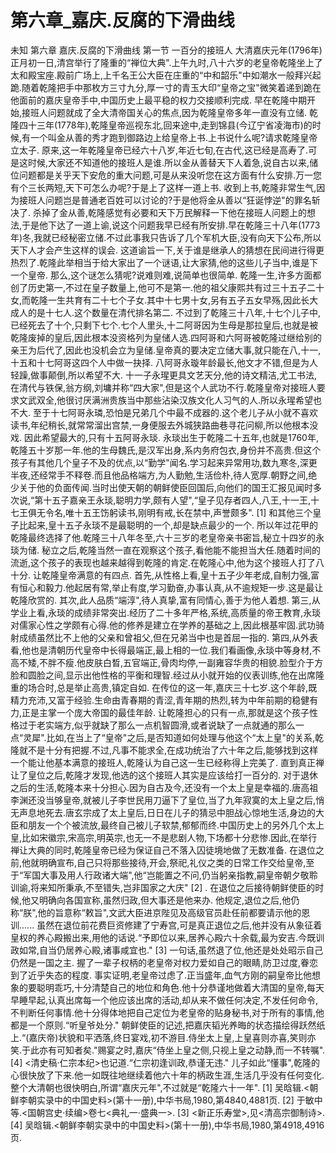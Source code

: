 # 第六章_嘉庆.反腐的下滑曲线

未知
第六章
嘉庆.反腐的下滑曲线
第一节
一百分的接班人
大清嘉庆元年(1796年)正月初一日,清宫举行了隆重的“禅位大典".上午九时,八十六岁的老皇帝乾隆坐上了太和殿宝座.殿前广场上,上千名王公大臣在庄重的“中和韶乐"中如潮水一般拜兴起跪.随着乾隆把手中那枚方三寸九分,厚一寸的青玉大印“皇帝之宝"微笑着递到跪在他面前的嘉庆皇帝手中,中国历史上最平稳的权力交接顺利完成.
早在乾隆中期开始,接班人问题就成了全大清帝国关心的焦点,因为乾隆皇帝多年一直没有立储.
乾隆四十三年(1778年),乾隆皇帝巡视东北,回来途中,走到锦县(今辽宁省凌海市)的时候,有一个叫金从善的秀才跑到御路边上给皇帝上书.上书说什么呢?请求乾隆皇帝立太子.
原来,这一年乾隆皇帝已经六十八岁,年近七旬,在古代,这已经是高寿了.可是这时候,大家还不知道他的接班人是谁.所以金从善替天下人着急,说自古以来,储位问题都是关乎天下安危的重大问题,可是从来没听您在这方面有什么安排.万一您有个三长两短,天下可怎么办呢?于是上了这样一道上书.
收到上书,乾隆非常生气,因为接班人问题岂是普通老百姓可以讨论的?于是他将金从善以“狂诞悖逆"的罪名斩决了.
杀掉了金从善,乾隆感觉有必要和天下万民解释一下他在接班人问题上的想法,于是他下达了一道上谕,说这个问题我早已经有所安排.早在乾隆三十八年(1773年)冬,我就已经秘密立储.不过此事我只告诉了几个军机大臣,没有向天下公布,所以天下人才会产生这样的误会.
这道谕旨一下,关于谁是继承人的猜想在民间进行得更热烈了.乾隆此举相当于给大家出了一个谜语,让大家猜,他的这些儿子当中,谁是下一个皇帝.
那么,这个谜怎么猜呢?说难则难,说简单也很简单.
乾隆一生,许多方面都创了历史第一,不过在皇子数量上,他可不是第一.他的祖父康熙共有过三十五子二十女,而乾隆一生共育有二十七个子女.其中十七男十女,另有五子五女早殇,因此长大成人的是十七人.这个数量在清代排名第二.
不过到了乾隆三十八年,十七个儿子中,已经死去了十个,只剩下七个.七个人里头,十二阿哥因为生母是那拉皇后,也就是被乾隆废掉的皇后,因此根本没资格列为皇储人选.四阿哥和六阿哥被乾隆过继给别的亲王为后代了,因此也没机会立为皇储.皇帝真的要决定立储大事,就只能在八,十一,十五和十七阿哥这四个人中做一抉择.
八阿哥永璇年龄最长,他文才不错,但是为人轻躁,做事颠倒,所以希望不大.
十一子永瑆更具文艺天分,他的诗文精洁,尤工书法,在清代与铁保,翁方纲,刘墉并称“四大家",但是这个人武功不行.乾隆皇帝对接班人要求文武双全,他很讨厌满洲贵族当中那些沾染汉族文化人习气的人.所以永瑆希望也不大.
至于十七阿哥永璘,恐怕是兄弟几个中最不成器的.这个老儿子从小就不喜欢读书,年纪稍长,就常常溜出宫禁,一身便服去外城狭路曲巷寻花问柳,所以他根本没戏.
因此希望最大的,只有十五阿哥永琰.
永琰出生于乾隆二十五年,也就是1760年,乾隆五十岁那一年.他的生母魏氏,是汉军出身,系内务府包衣,身份并不高贵.但这个孩子有其他几个皇子不及的优点,以“勤学"闻名.学习起来异常用功,数九寒冬,深更半夜,还经常手不释卷.而且他品格端方,为人勤勉,生活俭朴,待人宽厚.朝野之间,绝少关于他的负面传闻.当时出使天朝的朝鲜使臣回国后,向他们的国王汇报见闻时多次说,“第十五子嘉亲王永琰,聪明力学,颇有人望",“皇子见存者四人,八王,十一王,十七王俱无令名,唯十五王饬躬读书,刚明有戒,长在禁中,声誉颇多".
[1]
和其他三个皇子比起来,皇十五子永琰不是最聪明的一个,却是缺点最少的一个.
所以年过花甲的乾隆最终选择了他.乾隆三十八年冬至,六十三岁的老皇帝亲书密旨,秘立十四岁的永琰为储.
秘立之后,乾隆当然一直在观察这个孩子,看他能不能担当大任.随着时间的流逝,这个孩子的表现也越来越得到乾隆的肯定.在乾隆心中,他为这个接班人打了八十分.
让乾隆皇帝满意的有四点.
首先,从性格上看,皇十五子少年老成,自制力强,富有恒心和毅力.他起居有常,举止有度,学习勤奋,办事认真,从不逾规矩一步.这是最让乾隆欣赏的.
其次,此人品质“端淳",待人真挚,富有同情心,善于为他人着想.
第三,从学业上看,永琰的成绩非常突出.经历了二十多年严格,系统,高质量的帝王教育,永琰对儒家心性之学颇有心得.他的修养是建立在学养的基础之上,因此根基牢固.武功骑射成绩虽然比不上他的父亲和曾祖父,但在兄弟当中也是首屈一指的.
第四,从外表看,他也是清朝历代皇帝中长得最端正,最上相的一位.我们看画像,永琰中等身材,不高不矮,不胖不瘦.他皮肤白晳,五官端正,骨肉均停,一副雍容华贵的相貌.脸型介于方脸和圆脸之间,显示出他性格的平衡和理智.经过从小就开始的仪表训练,他在出席隆重的场合时,总是举止高贵,镇定自如.
在传位的这一年,嘉庆三十七岁.这个年龄,既精力充沛,又富于经验.生命由青春期的青涩,青年期的热烈,转为中年前期的稳健有力,正是主掌一个庞大帝国的最佳年龄.
让乾隆担心的只有一点,那就是这个孩子性格过于老实端方,似乎就缺了那么一点机智圆滑,或者说缺了一点就通的那么一点“灵犀".比如,在当上了“皇帝"之后,是否知道如何处理与他这个“太上皇"的关系,乾隆就不是十分有把握.不过,凡事不能求全,在成功统治了六十年之后,能够找到这样一个能让他基本满意的接班人,乾隆认为自己这一生已经称得上完美了.
直到真正禅让了皇位之后,乾隆才发现,他选的这个接班人其实是应该给打一百分的.
对于退休之后的生活,乾隆本来十分担心.因为自古及今,还没有一个太上皇是幸福的.唐高祖李渊还没当够皇帝,就被儿子李世民用刀逼下了皇位,当了九年寂寞的太上皇之后,悄无声息地死去.唐玄宗成了太上皇后,日日在儿子的猜忌中胆战心惊地生活,身边的大臣和朋友一个个被流放,最终自己被儿子软禁,郁郁而终.中国历史上的另外几个太上皇,比如宋徽宗,宋高宗,明英宗,也无一不是悲剧人物,下场都十分悲惨.因此,在举行禅让大典的同时,乾隆皇帝已经为保证自己不落入囚徒境地做了无数准备.
在退位之前,他就明确宣布,自己只将那些接待,开会,祭祀,礼仪之类的日常工作交给皇帝,至于“军国大事及用人行政诸大端",他“岂能置之不问,仍当躬亲指教,嗣皇帝朝夕敬聆训谕,将来知所秉承,不至错失,岂非国家之大庆"
[2]
.
在退位之后接待朝鲜使臣的时候,他又明确向各国宣称,虽然归政,但大事还是他来办.
他规定,退位之后,他仍称“朕",他的旨意称“敕旨",文武大臣进京陛见及高级官员赴任前都要请示他的恩训......
虽然在退位前花费巨资修建了宁寿宫,可是真正退位之后,他并没有从象征着皇权的养心殿搬出来,用他的话说.“予即位以来,居养心殿六十余载,最为安吉.今既训政如常,自当仍居养心殿,诸事咸宜也."
[3]
一句话,虽然退了位,他还是处处昭示自己仍然是一国之主.
握了一辈子权柄的老皇帝对权力爱如自己的眼睛,防卫过度,眷恋到了近乎失态的程度.
事实证明,老皇帝过虑了.正当盛年,血气方刚的嗣皇帝比他想象的要聪明乖巧,十分清楚自己的地位和角色.他十分恭谨地做着大清国的皇帝,每天早睡早起,认真出席每一个他应该出席的活动,却从来不做任何决定,不发任何命令,不判断任何事情.他十分得体地把自己定位为老皇帝的贴身秘书,对于所有的事情,他都是一个原则.“听皇爷处分."
朝鲜使臣的记述,把嘉庆韬光养晦的状态描绘得跃然纸上.“(嘉庆帝)状貌和平洒落,终日宴戏,初不游目.侍坐太上皇,上皇喜则亦喜,笑则亦笑.于此亦有可知者矣."赐宴之时,嘉庆“侍坐上皇之侧,只视上皇之动静,而一不转嘱".
[4]
<清史稿·仁宗本纪>也记道.“仁宗初逢训政,恭谨无违."
儿子如此“懂事",乾隆的心很快放了下来.他一如既往地继续着他六十年的柄政生涯,生活几乎没有任何变化.整个大清朝也很快明白,所谓“嘉庆元年",不过就是“乾隆六十一年".
[1]
吴晗辑.<朝鲜李朝实录中的中国史料>(第十一册),中华书局,1980,第4840,4881页.
[2]
于敏中等.<国朝宫史·续编>卷七<典礼一·盛典一>.
[3]
<新正乐寿堂>,见<清高宗御制诗>.
[4]
吴晗辑.<朝鲜李朝实录中的中国史料>(第十一册),中华书局,1980,第4918,4916页.